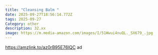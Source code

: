 ```yaml
---
title: "Cleansing Balm "
date: 2025-09-27T18:56:14.772Z
tags: 2025-09-27
Category: other
description: 32.xx
image: https://m.media-amazon.com/images/I/51Wwui4nuQL._SX679_.jpg
---
```

https://amzlink.to/az0rB95E76lQC  ad